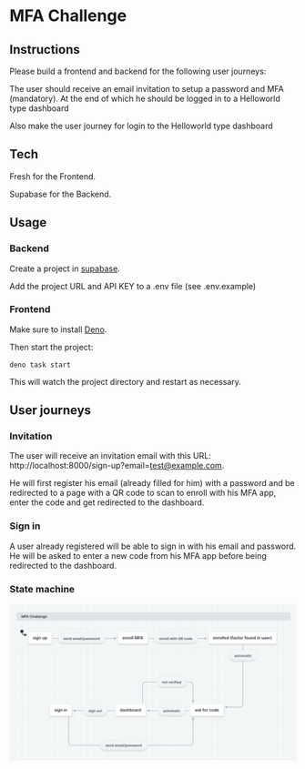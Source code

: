 # MFA Challenge

## Instructions

Please build a frontend and backend for the following user journeys:

The user should receive an email invitation to setup a password and MFA (mandatory).
At the end of which he should be logged in to a Helloworld type dashboard

Also make the user journey for login to the Helloworld type dashboard

## Tech

Fresh for the Frontend.

Supabase for the Backend.

## Usage

### Backend

Create a project in [supabase](https://supabase.com/dashboard).

Add the project URL and API KEY to a .env file (see .env.example)

### Frontend

Make sure to install [Deno](https://deno.land/manual/getting_started/installation).

Then start the project:

```
deno task start
```

This will watch the project directory and restart as necessary.

## User journeys

### Invitation

The user will receive an invitation email with this URL: http://localhost:8000/sign-up?email=test@example.com.

He will first register his email (already filled for him) with a password and be redirected to a page with a QR code to scan to enroll with his MFA app, enter the code and get redirected to the dashboard.

### Sign in

A user already registered will be able to sign in with his email and password. He will be asked to enter a new code from his MFA app before being redirected to the dashboard.

### State machine

![state machine](https://github.com/guigui64/mfa-challenge/blob/main/sm.png?raw=true)
